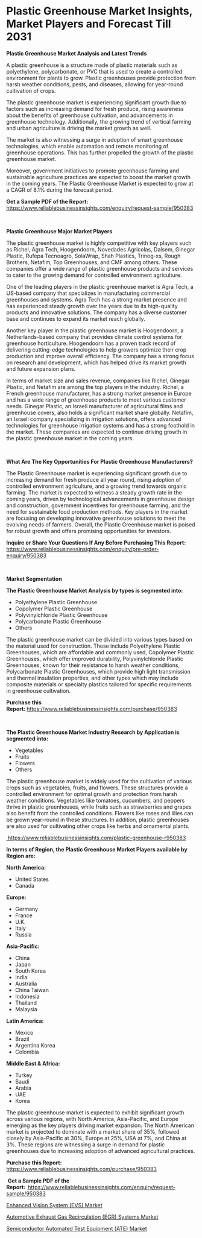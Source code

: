 <p><h1>Plastic Greenhouse Market Insights, Market Players and Forecast Till 2031</h1></p><p><strong>Plastic Greenhouse Market Analysis and Latest Trends</strong></p>
<p><p>A plastic greenhouse is a structure made of plastic materials such as polyethylene, polycarbonate, or PVC that is used to create a controlled environment for plants to grow. Plastic greenhouses provide protection from harsh weather conditions, pests, and diseases, allowing for year-round cultivation of crops.</p><p>The plastic greenhouse market is experiencing significant growth due to factors such as increasing demand for fresh produce, rising awareness about the benefits of greenhouse cultivation, and advancements in greenhouse technology. Additionally, the growing trend of vertical farming and urban agriculture is driving the market growth as well.</p><p>The market is also witnessing a surge in adoption of smart greenhouse technologies, which enable automation and remote monitoring of greenhouse operations. This has further propelled the growth of the plastic greenhouse market.</p><p>Moreover, government initiatives to promote greenhouse farming and sustainable agriculture practices are expected to boost the market growth in the coming years. The Plastic Greenhouse Market is expected to grow at a CAGR of 8.1% during the forecast period.</p></p>
<p><strong>Get a Sample PDF of the Report:&nbsp;</strong> <a href="https://www.reliablebusinessinsights.com/enquiry/request-sample/950383">https://www.reliablebusinessinsights.com/enquiry/request-sample/950383</a></p>
<p>&nbsp;</p>
<p><strong>Plastic Greenhouse Major Market Players</strong></p>
<p><p>The plastic greenhouse market is highly competitive with key players such as Richel, Agra Tech, Hoogendoorn, Novedades Agricolas, Dalsem, Ginegar Plastic, Rufepa Tecnoagro, SolaWrap, Shah Plastics, Trinog-xs, Rough Brothers, Netafim, Top Greenhouses, and CMF among others. These companies offer a wide range of plastic greenhouse products and services to cater to the growing demand for controlled environment agriculture.</p><p>One of the leading players in the plastic greenhouse market is Agra Tech, a US-based company that specializes in manufacturing commercial greenhouses and systems. Agra Tech has a strong market presence and has experienced steady growth over the years due to its high-quality products and innovative solutions. The company has a diverse customer base and continues to expand its market reach globally.</p><p>Another key player in the plastic greenhouse market is Hoogendoorn, a Netherlands-based company that provides climate control systems for greenhouse horticulture. Hoogendoorn has a proven track record of delivering cutting-edge technologies to help growers optimize their crop production and improve overall efficiency. The company has a strong focus on research and development, which has helped drive its market growth and future expansion plans.</p><p>In terms of market size and sales revenue, companies like Richel, Ginegar Plastic, and Netafim are among the top players in the industry. Richel, a French greenhouse manufacturer, has a strong market presence in Europe and has a wide range of greenhouse products to meet various customer needs. Ginegar Plastic, an Israeli manufacturer of agricultural films and greenhouse covers, also holds a significant market share globally. Netafim, an Israeli company specializing in irrigation solutions, offers advanced technologies for greenhouse irrigation systems and has a strong foothold in the market. These companies are expected to continue driving growth in the plastic greenhouse market in the coming years.</p></p>
<p>&nbsp;</p>
<p><strong>What Are The Key Opportunities For Plastic Greenhouse Manufacturers?</strong></p>
<p><p>The Plastic Greenhouse market is experiencing significant growth due to increasing demand for fresh produce all year round, rising adoption of controlled environment agriculture, and a growing trend towards organic farming. The market is expected to witness a steady growth rate in the coming years, driven by technological advancements in greenhouse design and construction, government incentives for greenhouse farming, and the need for sustainable food production methods. Key players in the market are focusing on developing innovative greenhouse solutions to meet the evolving needs of farmers. Overall, the Plastic Greenhouse market is poised for robust growth and offers promising opportunities for investors.</p></p>
<p><strong>Inquire or Share Your Questions If Any Before Purchasing This Report:</strong> <a href="https://www.reliablebusinessinsights.com/enquiry/pre-order-enquiry/950383">https://www.reliablebusinessinsights.com/enquiry/pre-order-enquiry/950383</a></p>
<p>&nbsp;</p>
<p><strong>Market Segmentation</strong></p>
<p><strong>The Plastic Greenhouse Market Analysis by types is segmented into:</strong></p>
<p><ul><li>Polyethylene Plastic Greenhouse</li><li>Copolymer Plastic Greenhouse</li><li>Polyvinylchloride Plastic Greenhouse</li><li>Polycarbonate Plastic Greenhouse</li><li>Others</li></ul></p>
<p><p>The plastic greenhouse market can be divided into various types based on the material used for construction. These include Polyethylene Plastic Greenhouses, which are affordable and commonly used, Copolymer Plastic Greenhouses, which offer improved durability, Polyvinylchloride Plastic Greenhouses, known for their resistance to harsh weather conditions, Polycarbonate Plastic Greenhouses, which provide high light transmission and thermal insulation properties, and other types which may include composite materials or specialty plastics tailored for specific requirements in greenhouse cultivation.</p></p>
<p><strong>Purchase this Report:&nbsp;</strong><a href="https://www.reliablebusinessinsights.com/purchase/950383">https://www.reliablebusinessinsights.com/purchase/950383</a></p>
<p>&nbsp;</p>
<p><strong>The Plastic Greenhouse Market Industry Research by Application is segmented into:</strong></p>
<p><ul><li>Vegetables</li><li>Fruits</li><li>Flowers</li><li>Others</li></ul></p>
<p><p>The plastic greenhouse market is widely used for the cultivation of various crops such as vegetables, fruits, and flowers. These structures provide a controlled environment for optimal growth and protection from harsh weather conditions. Vegetables like tomatoes, cucumbers, and peppers thrive in plastic greenhouses, while fruits such as strawberries and grapes also benefit from the controlled conditions. Flowers like roses and lilies can be grown year-round in these structures. In addition, plastic greenhouses are also used for cultivating other crops like herbs and ornamental plants.</p></p>
<p><a href="https://www.reliablebusinessinsights.com/plastic-greenhouse-r950383">&nbsp;https://www.reliablebusinessinsights.com/plastic-greenhouse-r950383</a></p>
<p><strong>In terms of Region, the Plastic Greenhouse Market Players available by Region are:</strong></p>
<p>
    <p> <strong> North America: </strong>
        <ul>
            <li>United States</li>
            <li>Canada</li>
        </ul>
        </p> 
    <p> <strong> Europe: </strong>
        <ul>
            <li>Germany</li>
            <li>France</li>
            <li>U.K.</li>
            <li>Italy</li>
            <li>Russia</li>
        </ul>
        </p> 
    <p> <strong> Asia-Pacific: </strong>
        <ul>
            <li>China</li>
            <li>Japan</li>
            <li>South Korea</li>
            <li>India</li>
            <li>Australia</li>
            <li>China Taiwan</li>
            <li>Indonesia</li>
            <li>Thailand</li>
            <li>Malaysia</li>
        </ul>
        </p> 
    <p> <strong> Latin America: </strong>
        <ul>
            <li>Mexico</li>
            <li>Brazil</li>
            <li>Argentina Korea</li>
            <li>Colombia</li>
        </ul>
        </p> 
    <p> <strong> Middle East & Africa: </strong>
        <ul>
            <li>Turkey</li>
            <li>Saudi</li>
            <li>Arabia</li>
            <li>UAE</li>
            <li>Korea</li>
        </ul>
    </p>
    </p>
<p><p>The plastic greenhouse market is expected to exhibit significant growth across various regions, with North America, Asia-Pacific, and Europe emerging as the key players driving market expansion. The North American market is projected to dominate with a market share of 35%, followed closely by Asia-Pacific at 30%, Europe at 25%, USA at 7%, and China at 3%. These regions are witnessing a surge in demand for plastic greenhouses due to increasing adoption of advanced agricultural practices.</p></p>
<p><strong>Purchase this Report: </strong><a href="https://www.reliablebusinessinsights.com/purchase/950383">https://www.reliablebusinessinsights.com/purchase/950383</a></p>
<p>&nbsp;<strong>Get a Sample PDF of the Report:&nbsp;&nbsp;</strong><a href="https://www.reliablebusinessinsights.com/enquiry/request-sample/950383">https://www.reliablebusinessinsights.com/enquiry/request-sample/950383</a></p>
<p><strong></strong></p>
<p><p><a href="https://github.com/lsapaaep8/Market-Research-Report-List-1/blob/main/enhanced-vision-system-evs-market.md">Enhanced Vision System (EVS) Market</a></p><p><a href="https://github.com/AnnChovey2023/Market-Research-Report-List-1/blob/main/automotive-exhaust-gas-recirculation-egr-systems-market.md">Automotive Exhaust Gas Recirculation (EGR) Systems Market</a></p><p><a href="https://github.com/yadanielu/Market-Research-Report-List-1/blob/main/semiconductor-automated-test-equipment-ate-market.md">Semiconductor Automated Test Equipment (ATE) Market</a></p></p>